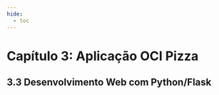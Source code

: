 ```yaml
---
hide:
  - toc
---
```


# Capítulo 3: Aplicação OCI Pizza

## 3.3 Desenvolvimento Web com Python/Flask